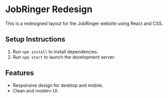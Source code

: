 # JobRinger Redesign

This is a redesigned layout for the JobRinger website using React and CSS.

## Setup Instructions
1. Run `npm install` to install dependencies.
2. Run `npm start` to launch the development server.

## Features
- Responsive design for desktop and mobile.
- Clean and modern UI.